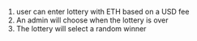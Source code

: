  1. user can enter lottery with ETH based on a USD fee
 2. An admin will choose when the lottery is over
 3. The lottery will select a random winner
 